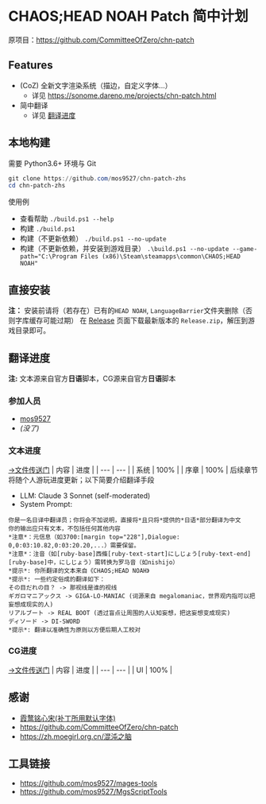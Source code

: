 # CHAOS;HEAD NOAH Patch 简中计划
原项目：https://github.com/CommitteeOfZero/chn-patch

## Features
- (CoZ) 全新文字渲染系统（描边，自定义字体...）
    - 详见 https://sonome.dareno.me/projects/chn-patch.html
- 简中翻译
    - 详见 [翻译进度](#翻译进度)

## 本地构建
需要 Python3.6+ 环境与 Git
```powershell
git clone https://github.com/mos9527/chn-patch-zhs
cd chn-patch-zhs
```
使用例
- 查看帮助
`./build.ps1 --help`
- 构建
`./build.ps1`
- 构建（不更新依赖）
`./build.ps1 --no-update`
- 构建（不更新依赖，并安装到游戏目录）
`.\build.ps1 --no-update --game-path="C:\Program Files (x86)\Steam\steamapps\common\CHAOS;HEAD NOAH"`

## 直接安装
**注：** 安装前请将（若存在）已有的`HEAD NOAH`, `LanguageBarrier`文件夹删除（否则字库缓存可能过期）
在 [Release](https://github.com/mos9527/chn-patch-zhs/releases) 页面下载最新版本的 `Release.zip`，解压到游戏目录即可。

## 翻译进度
**注:** 文本源来自官方**日语**脚本，CG源来自官方**日语**脚本

### 参加人员
- [mos9527](https://github.com/mos9527)
- *(没了)*

### 文本进度
[→文件传送门](https://github.com/mos9527/chn-patch-zhs/tree/master/scripts/mes01)
| 内容 | 进度 | 
| --- | --- |
| 系统 | 100% | 
| 序章 | 100% | 
后续章节将随个人游玩进度更新；以下简要介绍翻译手段
- LLM: Claude 3 Sonnet (self-moderated)
- System Prompt:
```
你是一名日译中翻译员；你将会不加说明，直接将*且只将*提供的*日语*部分翻译为中文
你的输出应只有文本，不包括任何其他内容
*注意*：元信息（如3700:[margin top="228"],Dialogue: 0,0:03:10.82,0:03:20.20,...）需要保留。
*注意*：注音（如[ruby-base]西條[ruby-text-start]にしじょう[ruby-text-end][ruby-base]中，にしじょう）需转换为罗马音（如nishijo）
*提示*: 你所翻译的文本来自《CHAOS;HEAD NOAH》
*提示*: 一些约定俗成的翻译如下：
その目だれの目？ -> 那视线是谁的视线
ギガロマニアックス -> GIGA-LO-MANIAC (词源来自 megalomaniac，世界观内指可以把妄想成现实的人)
リアルブート -> REAL BOOT (透过盲点让周围的人认知妄想，把这妄想变成现实)
ディソード -> DI-SWORD
*提示*: 翻译以准确性为原则以方便后期人工校对
```
### CG进度
[→文件传送门](https://github.com/mos9527/chn-patch-zhs/tree/master/data/c0data)
| 内容 | 进度 |
| --- | --- |
| UI | 100% |


## 感谢
- [霞鹜铭心宋(补丁所用默认字体)](https://github.com/lxgw/LxgwHeartSerif)
- https://github.com/CommitteeOfZero/chn-patch
- https://zh.moegirl.org.cn/混沌之脑

## 工具链接
- https://github.com/mos9527/mages-tools
- https://github.com/mos9527/MgsScriptTools
